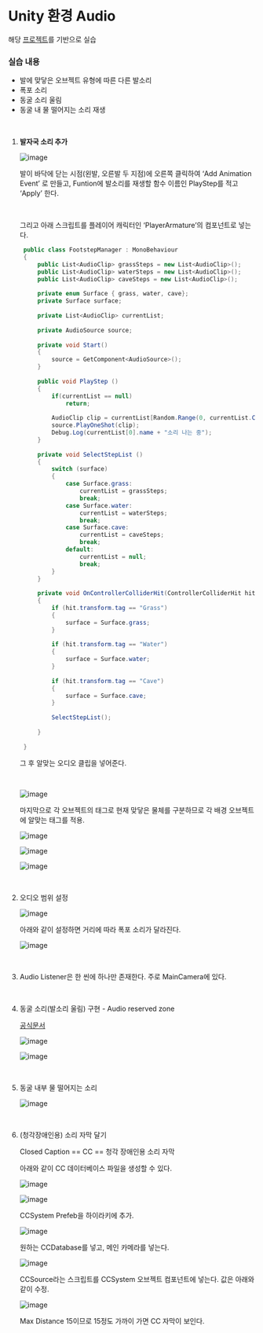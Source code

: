 # Unity 환경 Audio

해당 [프로젝트](https://drive.google.com/file/d/1AC82PO4r192LbbszKT5lafu56TkhwNFa/view?usp=sharing)를 기반으로 실습<br>

### 실습 내용
- 발에 맞닿은 오브젝트 유형에 따른 다른 발소리
- 폭포 소리
- 동굴 소리 울림
- 동굴 내 물 떨어지는 소리 재생

<br>

1. **발자국 소리 추가**

   ![image](https://github.com/SShinMJ/TIL/assets/82142527/2678ecce-2358-4cfa-b9c4-6a284f45c4c9)

   발이 바닥에 닫는 시점(왼발, 오른발 두 지점)에 오른쪽 클릭하여 ‘Add Animation Event’ 로 만들고, Funtion에 발소리를 재생할 함수 이름인 PlayStep를 적고 ‘Apply’ 한다.

   <br>
   
   그리고 아래 스크립트를 플레이어 캐릭터인 ‘PlayerArmature’의 컴포넌트로 넣는다.

   ```csharp
    public class FootstepManager : MonoBehaviour
    {
        public List<AudioClip> grassSteps = new List<AudioClip>();
        public List<AudioClip> waterSteps = new List<AudioClip>();
        public List<AudioClip> caveSteps = new List<AudioClip>();
    
        private enum Surface { grass, water, cave};
        private Surface surface;
    
        private List<AudioClip> currentList;
    
        private AudioSource source;
    
        private void Start()
        {
            source = GetComponent<AudioSource>();            
        }
    
        public void PlayStep ()
        {
            if(currentList == null)
                return;
            
            AudioClip clip = currentList[Random.Range(0, currentList.Count)];
            source.PlayOneShot(clip);
            Debug.Log(currentList[0].name + "소리 나는 중");
        }
    
        private void SelectStepList ()
        {
            switch (surface)
            {
                case Surface.grass:
                    currentList = grassSteps;
                    break;
                case Surface.water:
                    currentList = waterSteps;
                    break;
                case Surface.cave:
                    currentList = caveSteps;
                    break;
                default:
                    currentList = null;
                    break;
            }
        }
    
        private void OnControllerColliderHit(ControllerColliderHit hit)
        {
            if (hit.transform.tag == "Grass")
            {
                surface = Surface.grass;
            }
    
            if (hit.transform.tag == "Water")
            {
                surface = Surface.water;
            }
    
            if (hit.transform.tag == "Cave")
            {
                surface = Surface.cave;
            }
    
            SelectStepList();
            
        }
    
    }
   ```

    그 후 알맞는 오디오 클립을 넣어준다.
  
    <br>
  
    ![image](https://github.com/SShinMJ/TIL/assets/82142527/4c6ea8ef-c1f0-4daa-80b9-9ebc081e8899)
  
    마지막으로 각 오브젝트의 태그로 현재 맞닿은 물체를 구분하므로 각 배경 오브젝트에 알맞는 태그를 적용.
  
    ![image](https://github.com/SShinMJ/TIL/assets/82142527/27962e38-1581-44ba-aba5-fdaf5595bba0)
  
    ![image](https://github.com/SShinMJ/TIL/assets/82142527/cc224b23-6c6e-4177-bc19-2e1f16480c2f)
  
    ![image](https://github.com/SShinMJ/TIL/assets/82142527/efcccb86-09c6-4c3d-b94c-0ba7ce8d8a0b)
  
    <br>

2. 오디오 범위 설정

   ![image](https://github.com/SShinMJ/TIL/assets/82142527/6557b0c3-955c-4bcc-9652-c4dffc9da2b7)

   아래와 같이 설정하면 거리에 따라 폭포 소리가 달라진다.

   ![image](https://github.com/SShinMJ/TIL/assets/82142527/79ec69b4-8e5b-4557-90b8-f8b8fa7d68c8)

   <br>

5. Audio Listener은 한 씬에 하나만 존재한다. 주로 MainCamera에 있다.

   <br>

6. 동굴 소리(발소리 울림) 구현 - Audio reserved zone

   [공식문서](https://docs.unity3d.com/kr/2021.1/Manual/class-AudioReverbZone.html)

   ![image](https://github.com/SShinMJ/TIL/assets/82142527/486a8ba4-a91a-4262-9b61-29e5c2b53e5f)

   ![image](https://github.com/SShinMJ/TIL/assets/82142527/592ce749-fe71-4c3f-947d-d5066268c17c)

   <br>

7. 동굴 내부 물 떨어지는 소리
   
   ![image](https://github.com/SShinMJ/TIL/assets/82142527/1c0b8666-6794-4e41-a1d5-202585a063ff)

  <br>
  
6. (청각장애인용) 소리 자막 달기

   Closed Caption == CC == 청각 장애인용 소리 자막

    아래와 같이 CC 데이터베이스 파일을 생성할 수 있다.
    
    ![image](https://github.com/SShinMJ/TIL/assets/82142527/c97ad2fb-e7fa-4828-88b8-c9d60099b755)
    
    ![image](https://github.com/SShinMJ/TIL/assets/82142527/2b589189-844e-4da6-bb4a-b4c63cbee3b1)

    CCSystem Prefeb을 하이라키에 추가.
    
    ![image](https://github.com/SShinMJ/TIL/assets/82142527/8e602f31-6191-455e-8da5-ecdb332eec50)

    원하는 CCDatabase를 넣고, 메인 카메라를 넣는다.
    
    ![image](https://github.com/SShinMJ/TIL/assets/82142527/59964add-ef91-47e8-96f5-4bb9d682cf57)

    CCSource라는 스크립트를 CCSystem 오브젝트 컴포넌트에 넣는다. 값은 아래와 같이 수정.
    
    ![image](https://github.com/SShinMJ/TIL/assets/82142527/97565a09-c6f5-43b7-b24a-0928fe9f0618)

    Max Distance 15이므로 15정도 가까이 가면 CC 자막이 보인다.
